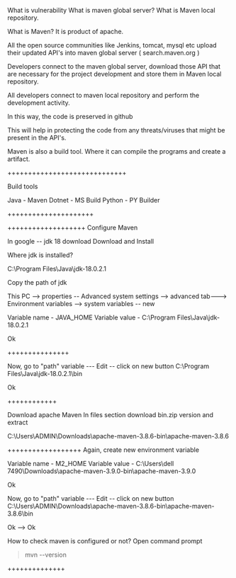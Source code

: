 

What is vulnerability
What is maven global server?
What is Maven local repository.


What is Maven?
  It is product of apache.

All the open source communities  like  Jenkins, tomcat, mysql etc upload their updated API's into maven global server ( search.maven.org )



Developers  connect to  the maven global server, download those
 API  that are necessary for the project development and store them in  Maven local repository.


All  developers connect   to  maven local repository and perform the development activity.


In this way, the code is preserved in github

This will help in protecting the code from any threats/viruses that might be present in the  API's.

Maven  is also a build tool. Where it can compile the programs and create a artifact.

+++++++++++++++++++++++++++++

Build tools

Java	- Maven
Dotnet	- MS Build
Python 	- PY Builder

+++++++++++++++++++++

+++++++++++++++++++
Configure Maven



In google  --  jdk 18 download
Download  and Install

Where jdk is installed?




C:\Program Files\Java\jdk-18.0.2.1



Copy the path of jdk


This PC --> properties -- Advanced system settings --> advanced tab---> Environment variables --> system variables -- new



Variable name - JAVA_HOME
Variable value - C:\Program Files\Java\jdk-18.0.2.1

Ok 





+++++++++++++++





Now, go to "path" variable --- Edit  -- click on new button
C:\Program Files\Java\jdk-18.0.2.1\bin

Ok  



++++++++++++

Download apache  Maven
In files section
download  bin.zip  version  and extract

C:\Users\ADMIN\Downloads\apache-maven-3.8.6-bin\apache-maven-3.8.6



++++++++++++++++++
Again, create new environment variable

Variable name - M2_HOME
Variable value - C:\Users\dell 7490\Downloads\apache-maven-3.9.0-bin\apache-maven-3.9.0

Ok 

Now, go to "path" variable --- Edit  -- click on new button
C:\Users\ADMIN\Downloads\apache-maven-3.8.6-bin\apache-maven-3.8.6\bin




Ok  --> Ok



How to check maven is configured or not?
Open command prompt
>  mvn  --version

++++++++++++++
